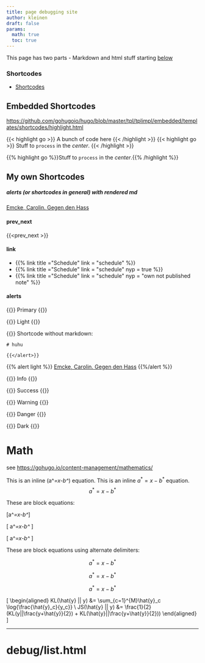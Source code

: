 ```yaml
---
title: page debugging site
author: kleinen
draft: false
params:
  math: true
  toc: true
---
```


This page has two parts - Markdown and html stuff 
starting [below](#debuglisthtml)
### Shortcodes

- [Shortcodes](https://gohugo.io/content-management/shortcodes/)

## Embedded Shortcodes

https://github.com/gohugoio/hugo/blob/master/tpl/tplimpl/embedded/templates/shortcodes/highlight.html

{{< highlight go >}} A bunch of code here {{< /highlight >}}
{{< highlight go >}} Stuff to `process` in the *center*. {{< /highlight >}}

{{% highlight go %}}Stuff to `process` in the *center*.{{% /highlight %}}

## My own Shortcodes

##### alerts (or shortcodes in general) with rendered md

[Emcke, Carolin. Gegen den Hass](https://www.fischerverlage.de/buch/carolin-emcke-gegen-den-hass-9783596296873)


#### prev_next

{{<prev_next >}}

#### link
- {{% link title ="Schedule" link = "schedule" %}}
- {{% link title ="Schedule" link = "schedule" nyp = true %}}
- {{% link title ="Schedule" link = "schedule" nyp = "own not published note" %}}

#### alerts

{{<alert primary>}}
    Primary
{{</alert>}}


{{<alert light>}}
    Light
{{</alert>}}
   

{{<alert light>}}
    Shortcode without markdown:

    # huhu

    {{</alert>}}

{{% alert light %}}
    [Emcke, Carolin. Gegen den Hass](https://www.fischerverlage.de/buch/carolin-emcke-gegen-den-hass-9783596296873)
{{%/alert %}}

{{<alert info>}}
Info
{{</alert>}}

{{<alert success>}}
    Success
{{</alert>}}

{{<alert warning>}}
    Warning
{{</alert>}}

{{<alert danger>}}
    Danger
{{</alert>}}

{{<alert dark>}}
    Dark
{{</alert>}}



# Math

see https://gohugo.io/content-management/mathematics/

This is an inline \(a^*=x-b^*\) equation.
This is an inline $a^*=x-b^*$ equation.
$$a^*=x-b^*$$

These are block equations:

\[a^*=x-b^*\]

\[ a^*=x-b^* \]

\[
a^*=x-b^*
\]

These are block equations using alternate delimiters:

$$a^*=x-b^*$$

$$ a^*=x-b^* $$

$$
a^*=x-b^*
$$



\[
\begin{aligned}
KL(\hat{y} || y) &= \sum_{c=1}^{M}\hat{y}_c \log{\frac{\hat{y}_c}{y_c}} \\
JS(\hat{y} || y) &= \frac{1}{2}(KL(y||\frac{y+\hat{y}}{2}) + KL(\hat{y}||\frac{y+\hat{y}}{2}))
\end{aligned}
\]


---

# debug/list.html
